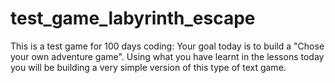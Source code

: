 # test_game_labyrinth_escape
This is a test game for 100 days coding: Your goal today is to build a "Chose your own adventure game". Using what you have learnt in the lessons today you will be building a very simple version of this type of text game.

